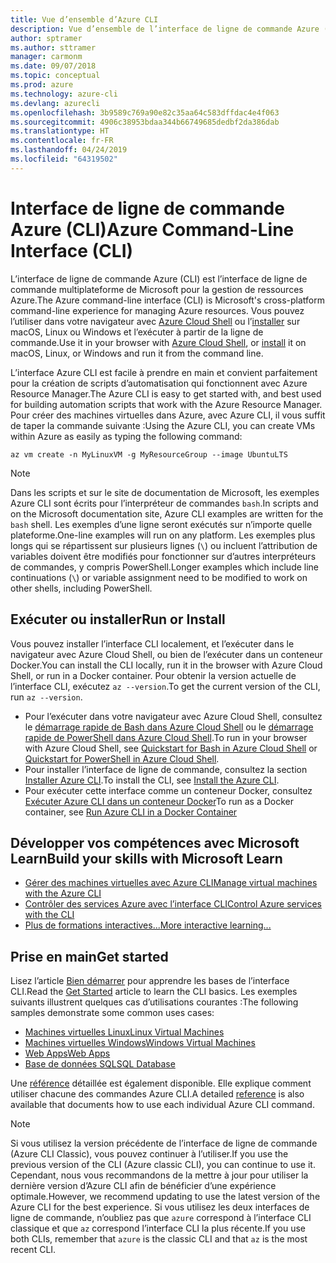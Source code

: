```yaml
---
title: Vue d’ensemble d’Azure CLI
description: Vue d’ensemble de l’interface de ligne de commande Azure (CLI).
author: sptramer
ms.author: sttramer
manager: carmonm
ms.date: 09/07/2018
ms.topic: conceptual
ms.prod: azure
ms.technology: azure-cli
ms.devlang: azurecli
ms.openlocfilehash: 3b9589c769a90e82c35aa64c583dffdac4e4f063
ms.sourcegitcommit: 4906c38953bdaa344b66749685dedbf2da386dab
ms.translationtype: HT
ms.contentlocale: fr-FR
ms.lasthandoff: 04/24/2019
ms.locfileid: "64319502"
---
```

# <a name="azure-command-line-interface-cli"></a><span data-ttu-id="7b7c4-103">Interface de ligne de commande Azure (CLI)</span><span class="sxs-lookup"><span data-stu-id="7b7c4-103">Azure Command-Line Interface (CLI)</span></span>

<span data-ttu-id="7b7c4-104">L’interface de ligne de commande Azure (CLI) est l’interface de ligne de commande multiplateforme de Microsoft pour la gestion de ressources Azure.</span><span class="sxs-lookup"><span data-stu-id="7b7c4-104">The Azure command-line interface (CLI) is Microsoft's cross-platform command-line experience for managing Azure resources.</span></span>
<span data-ttu-id="7b7c4-105">Vous pouvez l’utiliser dans votre navigateur avec [Azure Cloud Shell](/azure/cloud-shell/overview) ou l’[installer](install-azure-cli.md) sur macOS, Linux ou Windows et l’exécuter à partir de la ligne de commande.</span><span class="sxs-lookup"><span data-stu-id="7b7c4-105">Use it in your browser with [Azure Cloud Shell](/azure/cloud-shell/overview), or [install](install-azure-cli.md) it on macOS, Linux, or Windows and run it from the command line.</span></span>

<span data-ttu-id="7b7c4-106">L’interface Azure CLI est facile à prendre en main et convient parfaitement pour la création de scripts d’automatisation qui fonctionnent avec Azure Resource Manager.</span><span class="sxs-lookup"><span data-stu-id="7b7c4-106">The Azure CLI is easy to get started with, and best used for building automation scripts that work with the Azure Resource Manager.</span></span>
<span data-ttu-id="7b7c4-107">Pour créer des machines virtuelles dans Azure, avec Azure CLI, il vous suffit de taper la commande suivante :</span><span class="sxs-lookup"><span data-stu-id="7b7c4-107">Using the Azure CLI, you can create VMs within Azure as easily as typing the following command:</span></span>

```azurecli-interactive
az vm create -n MyLinuxVM -g MyResourceGroup --image UbuntuLTS
```

> [!NOTE]
>
> <span data-ttu-id="7b7c4-108">Dans les scripts et sur le site de documentation de Microsoft, les exemples Azure CLI sont écrits pour l’interpréteur de commandes `bash`.</span><span class="sxs-lookup"><span data-stu-id="7b7c4-108">In scripts and on the Microsoft documentation site, Azure CLI examples are written for the `bash` shell.</span></span> <span data-ttu-id="7b7c4-109">Les exemples d’une ligne seront exécutés sur n’importe quelle plateforme.</span><span class="sxs-lookup"><span data-stu-id="7b7c4-109">One-line examples will run on any platform.</span></span> <span data-ttu-id="7b7c4-110">Les exemples plus longs qui se répartissent sur plusieurs lignes (`\`) ou incluent l’attribution de variables doivent être modifiés pour fonctionner sur d’autres interpréteurs de commandes, y compris PowerShell.</span><span class="sxs-lookup"><span data-stu-id="7b7c4-110">Longer examples which include line continuations (`\`) or variable assignment need to be modified to work on other shells, including PowerShell.</span></span>

## <a name="run-or-install"></a><span data-ttu-id="7b7c4-111">Exécuter ou installer</span><span class="sxs-lookup"><span data-stu-id="7b7c4-111">Run or Install</span></span>

<span data-ttu-id="7b7c4-112">Vous pouvez installer l’interface CLI localement, et l’exécuter dans le navigateur avec Azure Cloud Shell, ou bien de l’exécuter dans un conteneur Docker.</span><span class="sxs-lookup"><span data-stu-id="7b7c4-112">You can install the CLI locally, run it in the browser with Azure Cloud Shell, or run in a Docker container.</span></span> <span data-ttu-id="7b7c4-113">Pour obtenir la version actuelle de l’interface CLI, exécutez `az --version`.</span><span class="sxs-lookup"><span data-stu-id="7b7c4-113">To get the current version of the CLI, run `az --version`.</span></span>

* <span data-ttu-id="7b7c4-114">Pour l’exécuter dans votre navigateur avec Azure Cloud Shell, consultez le [démarrage rapide de Bash dans Azure Cloud Shell](/azure/cloud-shell/quickstart) ou le [démarrage rapide de PowerShell dans Azure Cloud Shell](/azure/cloud-shell/quickstart-powershell).</span><span class="sxs-lookup"><span data-stu-id="7b7c4-114">To run in your browser with Azure Cloud Shell, see [Quickstart for Bash in Azure Cloud Shell](/azure/cloud-shell/quickstart) or [Quickstart for PowerShell in Azure Cloud Shell](/azure/cloud-shell/quickstart-powershell).</span></span>
* <span data-ttu-id="7b7c4-115">Pour installer l’interface de ligne de commande, consultez la section [Installer Azure CLI](install-azure-cli.md).</span><span class="sxs-lookup"><span data-stu-id="7b7c4-115">To install the CLI, see [Install the Azure CLI](install-azure-cli.md).</span></span>
* <span data-ttu-id="7b7c4-116">Pour exécuter cette interface comme un conteneur Docker, consultez [Exécuter Azure CLI dans un conteneur Docker](run-azure-cli-docker.md)</span><span class="sxs-lookup"><span data-stu-id="7b7c4-116">To run as a Docker container, see [Run Azure CLI in a Docker Container](run-azure-cli-docker.md)</span></span>

## <a name="build-your-skills-with-microsoft-learn"></a><span data-ttu-id="7b7c4-117">Développer vos compétences avec Microsoft Learn</span><span class="sxs-lookup"><span data-stu-id="7b7c4-117">Build your skills with Microsoft Learn</span></span>

- [<span data-ttu-id="7b7c4-118">Gérer des machines virtuelles avec Azure CLI</span><span class="sxs-lookup"><span data-stu-id="7b7c4-118">Manage virtual machines with the Azure CLI</span></span>](/learn/modules/manage-virtual-machines-with-azure-cli/)
- [<span data-ttu-id="7b7c4-119">Contrôler des services Azure avec l’interface CLI</span><span class="sxs-lookup"><span data-stu-id="7b7c4-119">Control Azure services with the CLI</span></span>](/learn/modules/control-azure-services-with-cli/)
- [<span data-ttu-id="7b7c4-120">Plus de formations interactives...</span><span class="sxs-lookup"><span data-stu-id="7b7c4-120">More interactive learning...</span></span>](/learn/browse/?products=azure-clis)

## <a name="get-started"></a><span data-ttu-id="7b7c4-121">Prise en main</span><span class="sxs-lookup"><span data-stu-id="7b7c4-121">Get started</span></span>

<span data-ttu-id="7b7c4-122">Lisez l’article [Bien démarrer](get-started-with-azure-cli.md) pour apprendre les bases de l’interface CLI.</span><span class="sxs-lookup"><span data-stu-id="7b7c4-122">Read the [Get Started](get-started-with-azure-cli.md) article to learn the CLI basics.</span></span> <span data-ttu-id="7b7c4-123">Les exemples suivants illustrent quelques cas d’utilisations courantes :</span><span class="sxs-lookup"><span data-stu-id="7b7c4-123">The following samples demonstrate some common uses cases:</span></span>

- [<span data-ttu-id="7b7c4-124">Machines virtuelles Linux</span><span class="sxs-lookup"><span data-stu-id="7b7c4-124">Linux Virtual Machines</span></span>](/azure/virtual-machines/virtual-machines-linux-cli-samples?toc=%2fcli%2fazure%2ftoc.json&bc=%2fcli%2fazure%2fbreadcrumb%2ftoc.json)
- [<span data-ttu-id="7b7c4-125">Machines virtuelles Windows</span><span class="sxs-lookup"><span data-stu-id="7b7c4-125">Windows Virtual Machines</span></span>](/azure/virtual-machines/virtual-machines-windows-cli-samples?toc=%2fcli%2fazure%2ftoc.json&bc=%2fcli%2fazure%2fbreadcrumb%2ftoc.json)
- [<span data-ttu-id="7b7c4-126">Web Apps</span><span class="sxs-lookup"><span data-stu-id="7b7c4-126">Web Apps</span></span>](/azure/app-service-web/app-service-cli-samples?toc=%2fcli%2fazure%2ftoc.json&bc=%2fcli%2fazure%2fbreadcrumb%2ftoc.json)
- [<span data-ttu-id="7b7c4-127">Base de données SQL</span><span class="sxs-lookup"><span data-stu-id="7b7c4-127">SQL Database</span></span>](/azure/sql-database/sql-database-cli-samples?toc=%2fcli%2fazure%2ftoc.json&bc=%2fcli%2fazure%2fbreadcrumb%2ftoc.json)

<span data-ttu-id="7b7c4-128">Une [référence](/cli/azure/reference-index) détaillée est également disponible. Elle explique comment utiliser chacune des commandes Azure CLI.</span><span class="sxs-lookup"><span data-stu-id="7b7c4-128">A detailed [reference](/cli/azure/reference-index) is also available that documents how to use each individual Azure CLI command.</span></span>

> [!NOTE]
> <span data-ttu-id="7b7c4-129">Si vous utilisez la version précédente de l’interface de ligne de commande (Azure CLI Classic), vous pouvez continuer à l’utiliser.</span><span class="sxs-lookup"><span data-stu-id="7b7c4-129">If you use the previous version of the CLI (Azure classic CLI), you can continue to use it.</span></span>
> <span data-ttu-id="7b7c4-130">Cependant, nous vous recommandons de la mettre à jour pour utiliser la dernière version d’Azure CLI afin de bénéficier d’une expérience optimale.</span><span class="sxs-lookup"><span data-stu-id="7b7c4-130">However, we recommend updating to use the latest version of the Azure CLI for the best experience.</span></span>
> <span data-ttu-id="7b7c4-131">Si vous utilisez les deux interfaces de ligne de commande, n’oubliez pas que `azure` correspond à l’interface CLI classique et que `az` correspond l’interface CLI la plus récente.</span><span class="sxs-lookup"><span data-stu-id="7b7c4-131">If you use both CLIs, remember that `azure` is the classic CLI and that `az` is the most recent CLI.</span></span>
